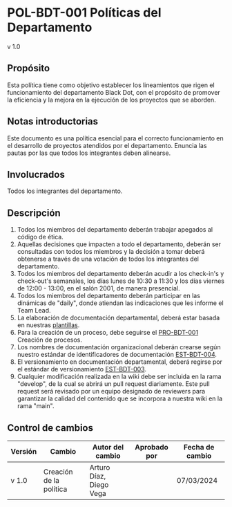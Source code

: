 # POL-BDT-001 Políticas del Departamento

v 1.0

## Propósito

Esta política tiene como objetivo establecer los lineamientos que rigen el funcionamiento del departamento Black Dot, con el propósito de promover la eficiencia y la mejora en la ejecución de los proyectos que se aborden.

## Notas introductorias

Este documento es una política esencial para el correcto funcionamiento en el desarrollo de proyectos atendidos por el departamento. Enuncia las pautas por las que todos los integrantes deben alinearse.

## Involucrados

Todos los integrantes del departamento.

## Descripción

1. Todos los miembros del departamento deberán trabajar apegados al código de ética.
2. Aquellas decisiones que impacten a todo el departamento, deberán ser consultadas con todos los miembros y la decisión a tomar deberá obtenerse a través de una votación de todos los integrantes del departamento.
3. Todos los miembros del departamento deberán acudir a los check-in's y check-out's semanales, los días lunes de 10:30 a 11:30 y los días viernes de 12:00 - 13:00, en el salón 2001, de manera presencial.
4. Todos los miembros del departamento deberán participar en las dinámicas de "daily", donde atiendan las indicaciones que les informe el Team Lead.
5. La elaboración de documentación departamental, deberá estar basada en nuestras [plantillas](https://black-dot-2024.github.io/docs/plantillas/plt-bdt-001).
6. Para la creación de un proceso, debe seguirse el [PRO-BDT-001](https://black-dot-2024.github.io/docs/procesos/pro-bdt-001) Creación de procesos.
7. Los nombres de documentación organizacional deberán crearse según nuestro estándar de identificadores de documentación [EST-BDT-004](https://black-dot-2024.github.io/docs/estandares/est-bdt-004).
8. El versionamiento en documentación departamental, deberá regirse por el estándar de versionamiento [EST-BDT-003](https://black-dot-2024.github.io/docs/estandares/est-bdt-003).
9. Cualquier modificación realizada en la wiki debe ser incluida en la rama "develop", de la cual se abrirá un pull request diariamente. Este pull request será revisado por un equipo designado de reviewers para garantizar la calidad del contenido que se incorpora a nuestra wiki en la rama "main".

## Control de cambios

| Versión | Cambio                 | Autor del cambio | Aprobado por | Fecha de cambio |
| ------- | ---------------------- | ---------------- | ------------ | --------------- |
| v 1.0  | Creación de la política | Arturo Díaz, Diego Vega |        | 07/03/2024      |
